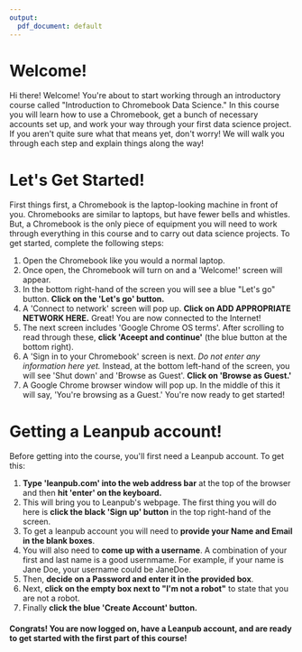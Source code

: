 ```yaml
---
output:
  pdf_document: default
---
```


# Welcome!
Hi there! Welcome! You're about to start working through an introductory course called "Introduction to Chromebook Data Science." In this course you will learn how to use a Chromebook, get a bunch of necessary accounts set up, and work your way through your first data science project. If you aren't quite sure what that means yet, don't worry! We will walk you through each step and explain things along the way! 

# Let's Get Started! 
First things first, a Chromebook is the laptop-looking machine in front of you. Chromebooks are similar to laptops, but have fewer bells and whistles. But, a Chromebook is the only piece of equipment you will need to work through everything in this course and to carry out data science projects. To get started, complete the following steps:

1. Open the Chromebook like you would a normal laptop.
2. Once open, the Chromebook will turn on and a 'Welcome!' screen will appear.
3. In the bottom right-hand of the screen you will see a blue "Let's go" button.  **Click on the 'Let's go' button.**
4. A 'Connect to network' screen will pop up. **Click on ADD APPROPRIATE NETWORK HERE.** Great! You are now connected to the Internet!
5. The next screen includes 'Google Chrome OS terms'. After scrolling to read through these, **click 'Aceept and continue'** (the blue button at the bottom right).
6. A 'Sign in to your Chromebook' screen is next. *Do not enter any information here yet.* Instead, at the bottom left-hand of the screen, you will see 'Shut down' and 'Browse as Guest'. **Click on 'Browse as Guest.'**
7. A Google Chrome browser window will pop up. In the middle of this it will say, 'You're browsing as a Guest.' You're now ready to get started!
  
# Getting a Leanpub account!
Before getting into the course, you'll first need a Leanpub account. To get this:

1.  **Type 'leanpub.com' into the web address bar** at the top of the browser and then **hit 'enter' on the keyboard.**
2. This will bring you to Leanpub's webpage. The first thing you will do here is **click the black 'Sign up' button** in the top right-hand of the screen.
3. To get a leanpub account you will need to **provide your Name and Email in the blank boxes**. 
4. You will also need to **come up with a username**. A combination of your first and last name is a good usernmame. For example, if your name is Jane Doe, your username could be JaneDoe.
5. Then, **decide on a Password and enter it in the provided box**.
6. Next, **click on the empty box next to "I'm not a robot"** to state that you are not a robot.
7. Finally **click the blue 'Create Account' button.**

#### Congrats! You are now logged on, have a Leanpub account, and are ready to get started with the first part of this course!
  
  

